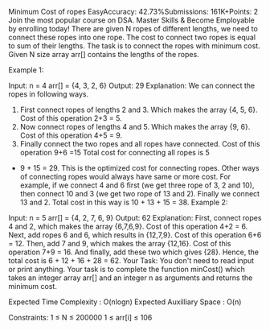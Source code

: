 Minimum Cost of ropes
EasyAccuracy: 42.73%Submissions: 161K+Points: 2
Join the most popular course on DSA. Master Skills & Become Employable by enrolling today! 
There are given N ropes of different lengths, we need to connect these ropes into one rope. The cost to connect two ropes is equal to sum of their lengths.
The task is to connect the ropes with minimum cost. Given N size array arr[] contains the lengths of the ropes. 

Example 1:

Input:
n = 4
arr[] = {4, 3, 2, 6}
Output: 
29
Explanation:
We can connect the ropes in following ways.
1) First connect ropes of lengths 2 and 3.
Which makes the array {4, 5, 6}. Cost of
this operation 2+3 = 5. 
2) Now connect ropes of lengths 4 and 5.
Which makes the array {9, 6}. Cost of
this operation 4+5 = 9.
3) Finally connect the two ropes and all
ropes have connected. Cost of this 
operation 9+6 =15
Total cost for connecting all ropes is 5
+ 9 + 15 = 29. This is the optimized cost
for connecting ropes. 
Other ways of connecting ropes would always 
have same or more cost. For example, if we 
connect 4 and 6 first (we get three rope of 3,
2 and 10), then connect 10 and 3 (we get
two rope of 13 and 2). Finally we
connect 13 and 2. Total cost in this way
is 10 + 13 + 15 = 38.
Example 2:

Input:
n = 5
arr[] = {4, 2, 7, 6, 9}
Output: 
62 
Explanation:
First, connect ropes 4 and 2, which makes
the array {6,7,6,9}. Cost of
this operation 4+2 = 6. Next, add ropes 
6 and 6, which results in {12,7,9}. 
Cost of this operation 6+6 = 12.
Then, add 7 and 9, which makes the array {12,16}. 
Cost of this operation 7+9 = 16. And
finally, add these two which gives {28}.
Hence, the total cost is 6 + 12 + 16 + 
28 = 62.
Your Task:
You don't need to read input or print anything. Your task is to complete the function minCost() which takes an integer array arr[] and an integer n as arguments and returns the minimum cost.

Expected Time Complexity : O(nlogn)
Expected Auxilliary Space : O(n)

Constraints:
1 ≤ N ≤ 200000
1 ≤ arr[i] ≤ 106